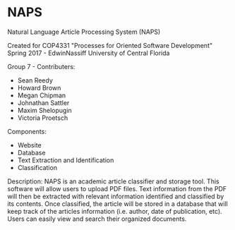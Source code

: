 # NAPS
Natural Language Article Processing System (NAPS)

  Created for COP4331 "Processes for Oriented Software Development" 
  Spring 2017 - EdwinNassiff
  University of Central Florida

Group 7 - Contributers:  
- Sean Reedy
- Howard Brown
- Megan Chipman
- Johnathan Sattler
- Maxim Shelopugin
- Victoria Proetsch 

Components: 
- Website
- Database
- Text Extraction and Identification
- Classification 

Description:
  NAPS is an academic article classifier and storage tool. This software will allow users to upload PDF files. Text information from the PDF will then be extracted with relevant information identified and classified by its contents. Once classified, the article will be stored in a database that will keep track of the articles information (i.e. author, date of publication, etc).  Users can easily view and search their organized documents.


